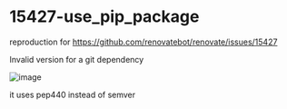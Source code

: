 # 15427-use_pip_package
reproduction for https://github.com/renovatebot/renovate/issues/15427

Invalid version for a git dependency

![image](https://user-images.githubusercontent.com/1798109/166651733-df64f218-b64f-4dc9-90eb-3e2d246dfd9b.png)


it uses pep440 instead of semver
